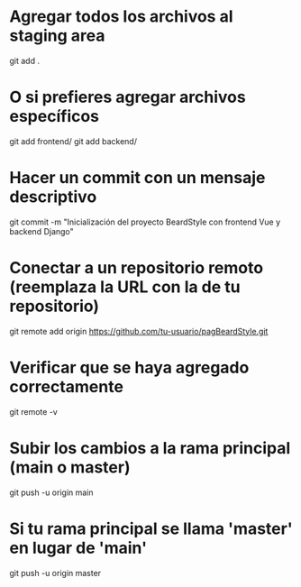 # Agregar todos los archivos al staging area

git add .

# O si prefieres agregar archivos específicos

git add frontend/
git add backend/

# Hacer un commit con un mensaje descriptivo

git commit -m "Inicialización del proyecto BeardStyle con frontend Vue y backend Django"

# Conectar a un repositorio remoto (reemplaza la URL con la de tu repositorio)

git remote add origin https://github.com/tu-usuario/pagBeardStyle.git

# Verificar que se haya agregado correctamente

git remote -v

# Subir los cambios a la rama principal (main o master)

git push -u origin main

# Si tu rama principal se llama 'master' en lugar de 'main'

git push -u origin master
